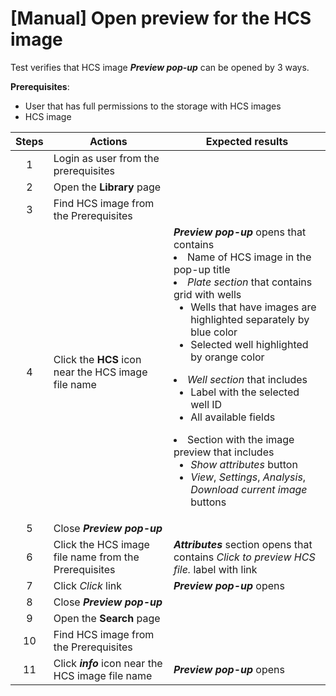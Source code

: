 # [Manual] Open preview for the HCS image

Test verifies that HCS image ***Preview pop-up*** can be opened by 3 ways.

**Prerequisites**:
- User that has full permissions to the storage with HCS images
- HCS image

| Steps | Actions | Expected results |
| :---: |---|----|
| 1 | Login as user from the prerequisites | |
| 2 | Open the **Library** page | |
| 3 | Find HCS image from the Prerequisites | |
| 4 | Click the **HCS** icon near the HCS image file name | ***Preview pop-up*** opens that contains <li> Name of HCS image in the pop-up title <li> *Plate section* that contains grid with wells <ul><li> Wells that have images are highlighted separately by blue color <li> Selected well highlighted by orange color </ul> <li> *Well section* that includes <ul><li> Label with the selected well ID <li> All available fields </ul><li> Section with the image preview that includes <ul><li> *Show attributes* button <li> *View*, *Settings*, *Analysis*, *Download current image* buttons |
| 5 | Close ***Preview pop-up*** | |
| 6 | Click the HCS image file name from the Prerequisites | ***Attributes*** section opens that contains *Click to preview HCS file.* label with link |
| 7 | Click *Click* link | ***Preview pop-up*** opens |
| 8 | Close ***Preview pop-up*** | |
| 9 | Open the **Search** page | |
| 10 | Find HCS image from the Prerequisites | |
| 11 | Click ***info*** icon near the HCS image file name | ***Preview pop-up*** opens |
